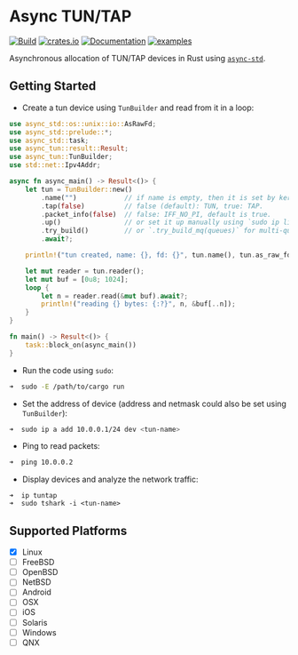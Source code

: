 # Async TUN/TAP

[![Build](https://github.com/yaa110/async-tun/workflows/Build/badge.svg)](https://github.com/yaa110/async-tun/actions) [![crates.io](https://img.shields.io/crates/v/async-tun.svg)](https://crates.io/crates/async-tun) [![Documentation](https://img.shields.io/badge/docs-async--tun-blue.svg)](https://docs.rs/async-tun) [![examples](https://img.shields.io/badge/examples-async--tun-blue.svg)](examples)

Asynchronous allocation of TUN/TAP devices in Rust using [`async-std`](https://crates.io/crates/async-std).

## Getting Started

- Create a tun device using `TunBuilder` and read from it in a loop:

```rust
use async_std::os::unix::io::AsRawFd;
use async_std::prelude::*;
use async_std::task;
use async_tun::result::Result;
use async_tun::TunBuilder;
use std::net::Ipv4Addr;

async fn async_main() -> Result<()> {
    let tun = TunBuilder::new()
        .name("")            // if name is empty, then it is set by kernel.
        .tap(false)          // false (default): TUN, true: TAP.
        .packet_info(false)  // false: IFF_NO_PI, default is true.
        .up()                // or set it up manually using `sudo ip link set <tun-name> up`.
        .try_build()         // or `.try_build_mq(queues)` for multi-queue support.
        .await?;

    println!("tun created, name: {}, fd: {}", tun.name(), tun.as_raw_fd());

    let mut reader = tun.reader();
    let mut buf = [0u8; 1024];
    loop {
        let n = reader.read(&mut buf).await?;
        println!("reading {} bytes: {:?}", n, &buf[..n]);
    }
}

fn main() -> Result<()> {
    task::block_on(async_main())
}
```

- Run the code using `sudo`:

```bash
➜  sudo -E /path/to/cargo run
```

- Set the address of device (address and netmask could also be set using `TunBuilder`):

```bash
➜  sudo ip a add 10.0.0.1/24 dev <tun-name>
```

- Ping to read packets:

```bash
➜  ping 10.0.0.2
```

- Display devices and analyze the network traffic:

```
➜  ip tuntap
➜  sudo tshark -i <tun-name>
```

## Supported Platforms

- [x] Linux
- [ ] FreeBSD
- [ ] OpenBSD
- [ ] NetBSD
- [ ] Android
- [ ] OSX
- [ ] iOS
- [ ] Solaris
- [ ] Windows
- [ ] QNX
